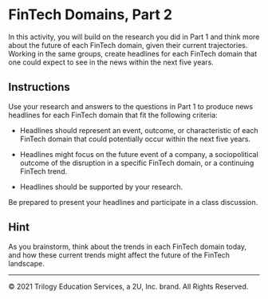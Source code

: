 # FinTech Domains, Part 2

In this activity, you will build on the research you did in Part 1 and think more about the future of each FinTech domain, given their current trajectories. Working in the same groups, create headlines for each FinTech domain that one could expect to see in the news within the next five years.

## Instructions

Use your research and answers to the questions in Part 1 to produce news headlines for each FinTech domain that fit the following criteria:

* Headlines should represent an event, outcome, or characteristic of each FinTech domain that could potentially occur within the next five years.

* Headlines might focus on the future event of a company, a sociopolitical outcome of the disruption in a specific FinTech domain, or a continuing FinTech trend.

* Headlines should be supported by your research.

Be prepared to present your headlines and participate in a class discussion.

## Hint

As you brainstorm, think about the trends in each FinTech domain today, and how these current trends might affect the future of the FinTech landscape.

---
© 2021 Trilogy Education Services, a 2U, Inc. brand. All Rights Reserved.
